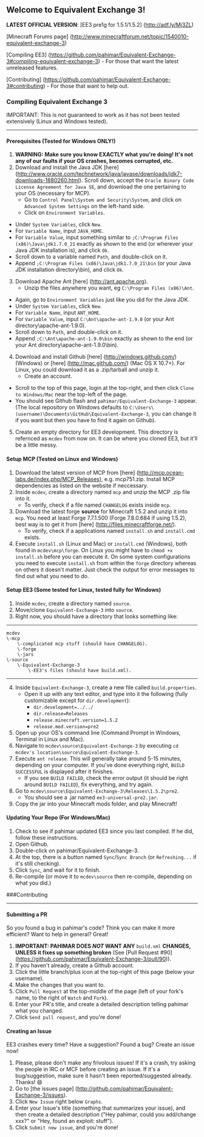 ## Welcome to Equivalent Exchange 3!
**LATEST OFFICIAL VERSION**:  [EE3 pre1g for 1.5.1/1.5.2] (http://adf.ly/Mj3ZL)

[Minecraft Forums page] (http://www.minecraftforum.net/topic/1540010-equivalent-exchange-3)

[Compiling EE3] (https://github.com/pahimar/Equivalent-Exchange-3#compiling-equivalent-exchange-3) - For those that want the latest unreleased features.

[Contributing] (https://github.com/pahimar/Equivalent-Exchange-3#contributing) - For those that want to help out.

### Compiling Equivalent Exchange 3
IMPORTANT: This is not guaranteed to work as it has not been tested extensively (Linux and Windows tested).
***
#### Prerequisites  (Tested for Windows ONLY!)
1. **WARNING:  Make sure you know EXACTLY what you're doing!  It's not any of our faults if your OS crashes, becomes corrupted, etc.**
2. Download and install the Java JDK [here] (http://www.oracle.com/technetwork/java/javase/downloads/jdk7-downloads-1880260.html).  Scroll down, accept the `Oracle Binary Code License Agreement for Java SE`, and download the one pertaining to your OS (necessary for MCP).
	* Go to `Control Panel\System and Security\System`, and click on `Advanced System Settings` on the left-hand side.
	* Click on `Environment Variables`.
  * Under `System Variables`, click `New`.
  * For `Variable Name`, input `JAVA_HOME`.
  * For `Variable Value`, input something similar to `;C:\Program Files (x86)\Java\jdk1.7.0_21` exactly as shown to the end (or wherever your Java JDK installation is), and click `Ok`.
  * Scroll down to a variable named `Path`, and double-click on it.
  * Append `;C:\Program Files (x86)\Java\jdk1.7.0_21\bin` (or your Java JDK installation directory\bin), and click `Ok`.
3. Download Apache Ant [here] (http://ant.apache.org).
	* Unzip the files anywhere you want, eg `C:\Program Files (x86)\Ant`.
  * Again, go to `Environment Variables` just like you did for the Java JDK.
  * Under `System Variables`, click `New`.
  * For `Variable Name`, input `ANT_HOME`.
  * For `Variable Value`, input `C:\Ant\apache-ant-1.9.0` (or your Ant directory\apache-ant-1.9.0).
  * Scroll down to `Path`, and double-click on it.
  * Append `;C:\Ant\apache-ant-1.9.0\bin` exactly as shown to the end (or your Ant directory\apache-ant-1.9.0\bin).
4. Download and install Github [here] (http://windows.github.com/) (Windows) or [here] (http://mac.github.com/) (Mac OS X 10.7+).  For Linux, you could download it as a .zip/tarball and unzip it.
	* Create an account.
  * Scroll to the top of this page, login at the top-right, and then click `Clone to Windows/Mac` near the top-left of the page.
  * You should see Github flash and `pahimar/Equivalent-Exchange-3` appear.  (The local repository on Windows defaults to `C:\Users\(username)\Documents\GitHub\Equivalent-Exchange-3`, you can change it if you want but then you have to find it again on Github).
5. Create an empty directory for EE3 development.  This directory is refernced as `mcdev` from now on.  It can be where you cloned EE3, but it'll be a little messy.


#### Setup MCP (Tested on Linux and Windows)
1. Download the latest version of MCP from [here] (http://mcp.ocean-labs.de/index.php/MCP_Releases), e.g. mcp751.zip. Install MCP dependencies as listed on the website if neccessary.
2. Inside `mcdev`, create a directory named `mcp` and unzip the MCP .zip file into it.
	* To verify, check if a file named `CHANGELOG` exists inside `mcp`.
3. Download the latest forge **source** for Minecraft 1.5.2 and unzip it into `mcp`.  You need at least Forge 7.7.1.500 (Forge 7.8.0.684 if using 1.5.2), best way is to get it from [here] (http://files.minecraftforge.net/).
	* To verify, check if a applications named `install.sh` and `install.cmd` exists. 
4. Execute `install.sh` (Linux and Mac) or `install.cmd` (Windows), both found in `mcdev\mcp\forge`. On Linux you might have to `chmod +x install.sh` before you can execute it. On some system configurations you need to execute `install.sh` from within the `forge` directory whereas on others it doesn't matter. Just check the output for error messages to find out what you need to do.

#### Setup EE3 (Some tested for Linux, tested fully for Windows)
1. Inside `mcdev`, create a directory named `source`.
2. Move/clone `Equivalent-Exchange-3` into `source`.
3. Right now, you should have a directory that looks something like:

***

	mcdev
	\-mcp
		\-complicated mcp stuff (should have CHANGELOG).
		\-forge
		\-jars
	\-source
		\-Equivalent-Exchange-3
			\-EE3's files (should have build.xml).
***

4. Inside `Equivalent-Exchange-3`, create a new file called `build.properties`.
	* Open it up with any text editor, and type into it the following (fully customizable except for `dir.development`):
 		* `dir.development=../../`
		* `dir.release=Releases`
		* `release.minecraft.version=1.5.2`
		* `release.mod.version=pre2`
5. Open up your OS's command line (Command Prompt in Windows, Terminal in Linux and Mac).
6. Navigate to `mcdev\source\Equivalent-Exchange-3` by executing `cd mcdev's location\source\Equivalent-Exchange-3`.
7. Execute `ant release`. This will generally take around 5-15 minutes, depending on your computer.  If you've done everything right, `BUILD SUCCESSFUL` is displayed after it finishes.
	* If you see `BUILD FAILED`, check the error output (it should be right around `BUILD FAILED`), fix everything, and try again.
8. Go to `mcdev\source\Equivalent-Exchange-3\Releases\1.5.2\pre2`.
	*  You should see a .jar named `ee3-universal-pre2.jar`.
9. Copy the jar into your Minecraft mods folder, and play Minecraft!

#### Updating Your Repo (For Windows/Mac)
1. Check to see if pahimar updated EE3 since you last compiled.  If he did, follow these instructions.
2. Open Github.
3. Double-click on pahimar/Equivalent-Exchange-3.
4. At the top, there is a button named `Sync`/`Sync Branch` (or `Refreshing...` if it's still checking).
5. Click `Sync`, and wait for it to finish.
6. Re-compile (or move it to `mcdev\source` then re-compile, depending on what you did.)

###Contributing
***
#### Submitting a PR
So you found a bug in pahimar's code?  Think you can make it more efficient?  Want to help in general?  Great!

1. **IMPORTANT:  PAHIMAR DOES *NOT* WANT ANY** `build.xml` **CHANGES, UNLESS it fixes up something broken** (See [Pull Request #90] (https://github.com/pahimar/Equivalent-Exchange-3/pull/90)).
2. If you haven't already, create a Github account.
3. Click the little branch/plus icon at the top-right of this page (below your username).
4. Make the changes that you want to.
5. Click `Pull Request` at the top-middle of the page (left of your fork's name, to the right of `Watch` and `Fork`).
6. Enter your PR's title, and create a detailed description telling pahimar what you changed.
7. Click `Send pull request`, and you're done!

#### Creating an Issue
EE3 crashes every time?  Have a suggestion?  Found a bug?  Create an issue now!

1. Please, please don't make any frivolous issues!  If it's a crash, try asking the people in IRC or MCF before creating an issue.  If it's a bug/suggestion, make sure it hasn't been reported/suggested already.  Thanks! :smile:
2. Go to [the issues page] (http://github.com/pahimar/Equivalent-Exchange-3/issues).
3. Click `New Issue` right below `Graphs`.
4. Enter your Issue's title (something that summarizes your issue), and then create a detailed description ("Hey pahimar, could you add/change xxx?" or "Hey, found an exploit:  stuff").
5. Click `Submit new issue`, and you're done!
